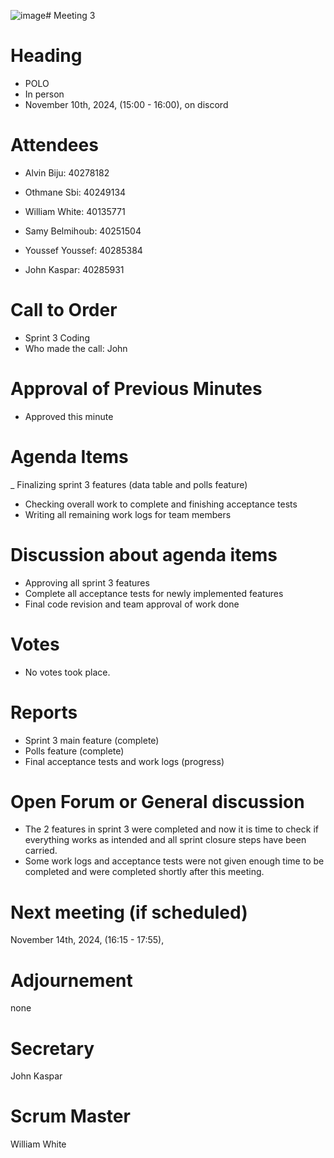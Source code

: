 ![image](https://github.com/user-attachments/assets/d5cd5bf5-f1e6-423b-a8e3-baff58143b05)# Meeting 3
# Heading

- POLO
- In person
- November 10th, 2024,  (15:00 - 16:00),  on discord
  
# Attendees

- Alvin Biju: 40278182

- Othmane Sbi: 40249134

- William White: 40135771

- Samy Belmihoub: 40251504

- Youssef Youssef: 40285384

- John Kaspar: 40285931

# Call to Order


- Sprint 3 Coding
- Who made the call: John
  
# Approval of Previous Minutes

- Approved this minute
  
# Agenda Items

_ Finalizing sprint 3 features (data table and polls feature)
- Checking overall work to complete and finishing acceptance tests
- Writing all remaining work logs for team members



# Discussion about agenda items

- Approving all sprint 3 features
- Complete all acceptance tests for newly implemented features
- Final code revision and team approval of work done
  

  
# Votes

- No votes took place.
  
# Reports

- Sprint 3 main feature (complete)
- Polls feature (complete)
- Final acceptance tests and work logs (progress)
  
# Open Forum or General discussion

- The 2 features in sprint 3 were completed and now it is time to check if everything works as intended and all sprint closure steps have been carried.
- Some work logs and acceptance tests were not given enough time to be completed and were completed shortly after this meeting.
  
# Next meeting (if scheduled)

 November 14th, 2024,  (16:15 - 17:55), 

# Adjournement
none

# Secretary
John Kaspar

# Scrum Master
William White






